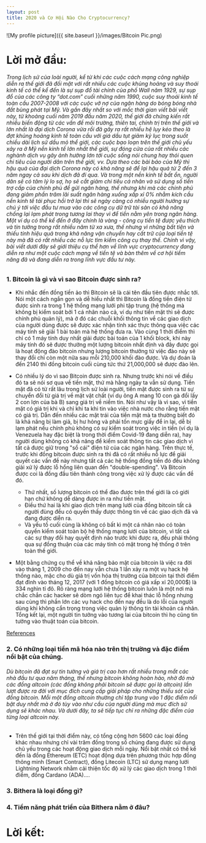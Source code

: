 ```yaml
---
layout: post
title: 2020 và Cơ Hội Nào Cho Cryptocurrency?
---
```


![My profile picture]({{ site.baseurl }}/images/Bitcoin Pic.png)

# Lời mở đầu: 

###### Trong lịch sử của loài người, kể từ khi các cuộc cách mạng công nghiệp diễn ra thế giới đã đối mặt với rất nhiều các cuộc khủng hoảng và suy thoái kinh tế có thể kể đến là sự sụp đổ tài chính của phố Wall năm 1929, sự sụp đổ của các công ty “dot.com” cuối những năm 1990, cuộc suy thoái kinh tế toàn cầu 2007-2008 với các cuộc vỡ nợ của ngân hàng do bóng bóng nhà đất bùng phát tại Mỹ. Và gần đây nhất so với mốc thời gian viết bài viết này, từ khoảng cuối năm 2019 đầu năm 2020, thế giới đã chứng kiến rất nhiều biến động từ các vấn đề môi trường, thiên tai, chính trị trên thế giới và lớn nhất là đại dịch Corona vừa rồi đã gây ra rất nhiều hệ lụy kéo theo là đợt khủng hoảng kinh tế toàn cầu với giá dầu tụt giảm kỷ lục trong suốt chiều dài lịch sử dầu mỏ thể giới, các cuộc bạo loạn trên thế giới chủ yếu xảy ra ở Mỹ nền kinh tế lớn nhất thế giới, sự đóng cửa của rất nhiều các nghành dịch vụ gây ảnh hưởng lớn tới cuộc sống nói chung hay thói quen chi tiêu của người dân trên thế giới, vv. Dựa theo các bài báo của Mỹ thì hậu quả của đại dịch Corona này có khả năng sẽ để lại hậu quả từ 2 đến 3 năm ngay cả sau khi dịch đã đi qua. Và trong một nền kinh tế bất ổn, người dân sẽ có tâm lý lo sợ, họ sẽ cắt giảm chi tiêu cá nhân và sử dụng số tiền trợ cấp của chính phủ để gửi ngân hàng, thế nhưng khi mà các chính phủ đang giảm phần trăm lãi suất ngân hàng xuống xấp xỉ 0% nhằm kích cầu nền kinh tế tái phục hồi trở lại thì sẽ ngày càng có nhiều người hướng sự chú ý tới việc đầu tư mua vào các công cụ dữ trữ tài sản có khả năng chống lại lạm phát trong tương lai thay vì để tiền nằm yên trong ngân hàng. Một ví dụ có thể kể đến ở đây chính là vàng - công cụ tiền tệ được yêu thich và tin tưởng trong rất nhiều năm từ xa xưa, thế nhưng vì những bất tiện và thiếu tính hiệu quả trong khả năng vận chuyển hay cất trữ của loại tiền tệ này mà đã có rất nhiều các nỗ lực tìm kiếm công cụ thay thế. Chính vì vậy, bài viết dưới đây sẽ giới thiệu cụ thể hơn về lĩnh vực cryptocurrency đang diễn ra như một cuộc cách mạng về tiền tệ và bàn thêm về cơ hội tiềm năng đã và đang diễn ra trong lĩnh vực đầu tư này.

### 1. Bitcoin là gì và vì sao Bitcoin được sinh ra?

* Khi nhắc đến đồng tiền ảo thì Bitcoin sẽ là cái tên đầu tiên được nhắc tới. Nói một cách ngắn gọn và dễ hiểu nhất thì Bitcoin là đồng tiền điện tử được sinh ra trong 1 hệ thống mạng lưới phi tập trung (hệ thống mà không bị kiểm soát bởi 1 cá nhân nào cả, ví dụ như tiền mặt thì sẽ được chính phủ quản lý), mà ở đó các chuỗi khối thông tin về các giao dịch của người dùng được sẽ được xác nhận tính xác thực thông qua việc các máy tính sẽ giải 1 bài toán mà hệ thống đưa ra. Vào cùng 1 thời điểm thì chỉ có 1 máy tính duy nhất giải được bài toán của 1 khối block, khi này máy tính đó sẽ được thưởng một lượng bitcoin nhất định và đây được gọi là hoạt động đào bitcoin nhưng lượng bitcoin thưởng từ việc đào này sẽ thay đổi chỉ còn một nữa sau mỗi 210,000 khối đào được. Và dự đoán là đến 2140 thì đồng bitcoin cuối cùng tức thứ 21,000,000 sẽ được đào lên. 

* Có nhiều lý do vì sao Bitcoin được sinh ra. Nhưng trước khi nói về điều đó ta sẽ nói sơ qua về tiền mặt, thứ mà hằng ngày ta vẫn sử dụng. Tiền mặt đã có từ rất lâu trong lịch sử loài người, tiền mặt được sinh ra từ sự chuyển đổi từ giá trị về mặt vật chất (ví dụ ông A mang 10 con gà đổi lấy 2 con lợn của bà B) sang giá trị về niềm tin. Nói như vậy là vì sao, vì tiền mặt có giá trị khi và chỉ khi ta khi tin vào việc nhà nước cho rằng tiền mặt có giá trị. Dẫn đến nhiều các mặt trái của tiền mặt mà ta thường biết đó là khả năng bị làm giả,  bị hư hỏng và phải tốn mực giấy để in lại, dễ bị lạm phát nếu chính phủ không có sự kiểm soát trong việc in tiền (ví dụ là Venezuela hay đặc biệt là trong thời điểm Covid-19 đang diễn ra), hay người dùng không có khả năng để kiểm soát thông tin các giao dịch vì tất cả được giữ trong "sổ cái" điện tử của các ngân hàng. Trên thực tế, trước khi đồng bitcoin được sinh ra thì đã có rất nhiều nỗ lực để giải quyết các vấn đề này nhưng tất cả các hệ thống đồng tiền đó đều không giải xử lý được lỗ hổng liên quan đến "double-spending". Và Bitcoin được coi là đồng đầu tiên thành công trong việc xử lý được các vấn đề đó.

  * Thứ nhất, số lượng bitcoin có thể đào được trên thế giới là có giới hạn chứ không dễ dàng được in ra như tiền mặt. 
  * Điều thứ hai là khi giao dịch trên mạng lưới của đồng bitcoin tất cả người đùng đều có quyền thấy được thông tin về các giao dịch đã và đang được diễn ra. 
  * Và yếu tố cuối cùng là không có bất kì một cá nhân nào có toàn quyền kiểm soát toàn bộ hệ thống mạng lưới của bitcoin, vì tất cá các sự thay đổi hay quyết định nào trước khi được ra, đều phải thông qua sự đồng thuận của các máy tính có mặt trong hệ thống ở trên toàn thế giới. 

* Một bằng chứng cụ thể về khả năng bảo mật của bitcoin là việc ra đời vào tháng 1, 2009 cho đến nay vẫn chưa 1 lần xảy ra một vụ hack hệ thống nào, mặc cho dù giá trị vốn hóa thị trường của bitcoin tại thời điểm đạt đỉnh vào tháng 12, 2017 (với 1 đồng bitcoin có giá xấp xỉ 20,000$) là 334 nghìn tỉ đô. Rõ ràng mạng lưới hệ thống bitcoin luôn là một nơi mà chắc chắn các hacker sẽ dòm ngó liên tục để khai thác lỗ hổng nhưng sau cùng thì phần lớn các vụ hack cho đến nay đều là do lỗi của người dùng khi không cẩn trọng trong việc quản lý thông tin tài khoản cá nhân. Tổng kết lại, một người tin tưởng vào tương lai của bitcoin thì họ cũng tin tưởng vào thuật toán của bitcoin. 


[References](https://drive.google.com/drive/folders/0B8dFe37lUI-RMk5wd0dkZVhsb0k)

### 2. Có những loại tiền mã hóa nào trên thị trường và đặc điểm nổi bật của chúng.

###### Dù bitcoin đã đạt sự tin tưởng và giá trị cao hơn rất nhiều trong mắt các nhà đầu tư qua năm tháng, thế nhưng bitcoin không hoàn hảo, nhờ đó mà các đồng altcoin (các đồng không phải bitcoin sẽ được gọi là altcoin) lần lượt được ra đời với mục đích cung cấp giải pháp cho những thiếu sót của đồng bitcoin. Mỗi một đồng altcoin thường chỉ tập trung vào 1 đặc điểm nổi bật duy nhất mà ở đó tùy vào như cầu của người dùng mà mục đích sử dụng sẽ khác nhau. Và dưới đây, ta sẽ tiếp tục chỉ ra những đặc điểm của từng loại altcoin này.  

* Trên thế giới tại thời điểm này, có tổng cộng hơn 5600 các loại đồng khác nhau nhưng chỉ vài trăm đồng trong số chúng đang được sử dụng chủ yếu trong các hoạt động giao dịch mỗi ngày.  Nổi bật nhất có thể kể đến là đồng Ethereum (ETC) hoạt động dựa trên phương thức hợp đồng thông minh (Smart Contract), đồng Litecoin (LTC) sử dụng mạng lưới Lightning Network nhằm cải thiện tốc độ xử lý các giao dịch trong 1 thời điểm, đồng Cardano (ADA).... 



### 3. Bithera là loại đồng gì?



### 4. Tiềm năng phát triển của Bithera nằm ở đâu? 



# Lời kết:






